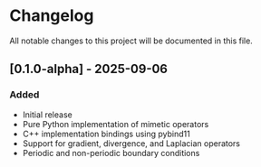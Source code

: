 # Changelog

All notable changes to this project will be documented in this file.

## [0.1.0-alpha] - 2025-09-06

### Added
- Initial release
- Pure Python implementation of mimetic operators
- C++ implementation bindings using pybind11
- Support for gradient, divergence, and Laplacian operators
- Periodic and non-periodic boundary conditions
